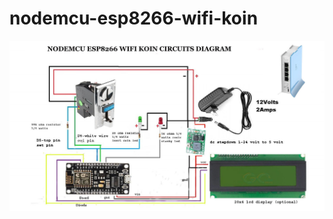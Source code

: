 # nodemcu-esp8266-wifi-koin
![image.png](https://raw.githubusercontent.com/joehari9/nodemcu-esp8266-wifi-koin/main/screeshot/153679197_111282374341679_7.jpg)
